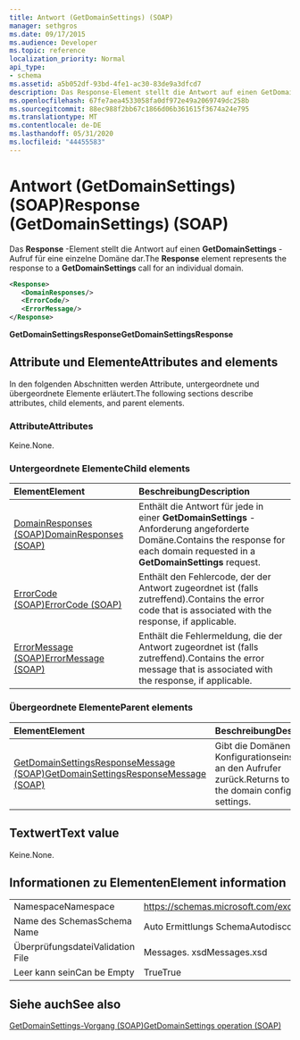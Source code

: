 ```yaml
---
title: Antwort (GetDomainSettings) (SOAP)
manager: sethgros
ms.date: 09/17/2015
ms.audience: Developer
ms.topic: reference
localization_priority: Normal
api_type:
- schema
ms.assetid: a5b052df-93bd-4fe1-ac30-83de9a3dfcd7
description: Das Response-Element stellt die Antwort auf einen GetDomainSettings-Aufruf für eine einzelne Domäne dar.
ms.openlocfilehash: 67fe7aea4533058fa0df972e49a2069749dc258b
ms.sourcegitcommit: 88ec988f2bb67c1866d06b361615f3674a24e795
ms.translationtype: MT
ms.contentlocale: de-DE
ms.lasthandoff: 05/31/2020
ms.locfileid: "44455583"
---
```

# <a name="response-getdomainsettings-soap"></a><span data-ttu-id="ed905-103">Antwort (GetDomainSettings) (SOAP)</span><span class="sxs-lookup"><span data-stu-id="ed905-103">Response (GetDomainSettings) (SOAP)</span></span>

<span data-ttu-id="ed905-104">Das **Response** -Element stellt die Antwort auf einen **GetDomainSettings** -Aufruf für eine einzelne Domäne dar.</span><span class="sxs-lookup"><span data-stu-id="ed905-104">The **Response** element represents the response to a **GetDomainSettings** call for an individual domain.</span></span> 
  
```XML
<Response>
   <DomainResponses/>
   <ErrorCode/>
   <ErrorMessage/>
</Response>
```

 <span data-ttu-id="ed905-105">**GetDomainSettingsResponse**</span><span class="sxs-lookup"><span data-stu-id="ed905-105">**GetDomainSettingsResponse**</span></span>
## <a name="attributes-and-elements"></a><span data-ttu-id="ed905-106">Attribute und Elemente</span><span class="sxs-lookup"><span data-stu-id="ed905-106">Attributes and elements</span></span>

<span data-ttu-id="ed905-107">In den folgenden Abschnitten werden Attribute, untergeordnete und übergeordnete Elemente erläutert.</span><span class="sxs-lookup"><span data-stu-id="ed905-107">The following sections describe attributes, child elements, and parent elements.</span></span>
  
### <a name="attributes"></a><span data-ttu-id="ed905-108">Attribute</span><span class="sxs-lookup"><span data-stu-id="ed905-108">Attributes</span></span>

<span data-ttu-id="ed905-109">Keine.</span><span class="sxs-lookup"><span data-stu-id="ed905-109">None.</span></span>
  
### <a name="child-elements"></a><span data-ttu-id="ed905-110">Untergeordnete Elemente</span><span class="sxs-lookup"><span data-stu-id="ed905-110">Child elements</span></span>

|<span data-ttu-id="ed905-111">**Element**</span><span class="sxs-lookup"><span data-stu-id="ed905-111">**Element**</span></span>|<span data-ttu-id="ed905-112">**Beschreibung**</span><span class="sxs-lookup"><span data-stu-id="ed905-112">**Description**</span></span>|
|:-----|:-----|
|[<span data-ttu-id="ed905-113">DomainResponses (SOAP)</span><span class="sxs-lookup"><span data-stu-id="ed905-113">DomainResponses (SOAP)</span></span>](domainresponses-soap.md) <br/> |<span data-ttu-id="ed905-114">Enthält die Antwort für jede in einer **GetDomainSettings** -Anforderung angeforderte Domäne.</span><span class="sxs-lookup"><span data-stu-id="ed905-114">Contains the response for each domain requested in a **GetDomainSettings** request.</span></span>  <br/> |
|[<span data-ttu-id="ed905-115">ErrorCode (SOAP)</span><span class="sxs-lookup"><span data-stu-id="ed905-115">ErrorCode (SOAP)</span></span>](errorcode-soap.md) <br/> |<span data-ttu-id="ed905-116">Enthält den Fehlercode, der der Antwort zugeordnet ist (falls zutreffend).</span><span class="sxs-lookup"><span data-stu-id="ed905-116">Contains the error code that is associated with the response, if applicable.</span></span>  <br/> |
|[<span data-ttu-id="ed905-117">ErrorMessage (SOAP)</span><span class="sxs-lookup"><span data-stu-id="ed905-117">ErrorMessage (SOAP)</span></span>](errormessage-soap.md) <br/> |<span data-ttu-id="ed905-118">Enthält die Fehlermeldung, die der Antwort zugeordnet ist (falls zutreffend).</span><span class="sxs-lookup"><span data-stu-id="ed905-118">Contains the error message that is associated with the response, if applicable.</span></span>  <br/> |
   
### <a name="parent-elements"></a><span data-ttu-id="ed905-119">Übergeordnete Elemente</span><span class="sxs-lookup"><span data-stu-id="ed905-119">Parent elements</span></span>

|<span data-ttu-id="ed905-120">**Element**</span><span class="sxs-lookup"><span data-stu-id="ed905-120">**Element**</span></span>|<span data-ttu-id="ed905-121">**Beschreibung**</span><span class="sxs-lookup"><span data-stu-id="ed905-121">**Description**</span></span>|
|:-----|:-----|
|[<span data-ttu-id="ed905-122">GetDomainSettingsResponseMessage (SOAP)</span><span class="sxs-lookup"><span data-stu-id="ed905-122">GetDomainSettingsResponseMessage (SOAP)</span></span>](getdomainsettingsresponsemessage-soap.md) <br/> |<span data-ttu-id="ed905-123">Gibt die Domänen Konfigurationseinstellungen an den Aufrufer zurück.</span><span class="sxs-lookup"><span data-stu-id="ed905-123">Returns to the caller the domain configuration settings.</span></span>  <br/> |
   
## <a name="text-value"></a><span data-ttu-id="ed905-124">Textwert</span><span class="sxs-lookup"><span data-stu-id="ed905-124">Text value</span></span>

<span data-ttu-id="ed905-125">Keine.</span><span class="sxs-lookup"><span data-stu-id="ed905-125">None.</span></span>
  
## <a name="element-information"></a><span data-ttu-id="ed905-126">Informationen zu Elementen</span><span class="sxs-lookup"><span data-stu-id="ed905-126">Element information</span></span>

|||
|:-----|:-----|
|<span data-ttu-id="ed905-127">Namespace</span><span class="sxs-lookup"><span data-stu-id="ed905-127">Namespace</span></span>  <br/> |https://schemas.microsoft.com/exchange/2010/Autodiscover  <br/> |
|<span data-ttu-id="ed905-128">Name des Schemas</span><span class="sxs-lookup"><span data-stu-id="ed905-128">Schema Name</span></span>  <br/> |<span data-ttu-id="ed905-129">Auto Ermittlungs Schema</span><span class="sxs-lookup"><span data-stu-id="ed905-129">Autodiscover schema</span></span>  <br/> |
|<span data-ttu-id="ed905-130">Überprüfungsdatei</span><span class="sxs-lookup"><span data-stu-id="ed905-130">Validation File</span></span>  <br/> |<span data-ttu-id="ed905-131">Messages. xsd</span><span class="sxs-lookup"><span data-stu-id="ed905-131">Messages.xsd</span></span>  <br/> |
|<span data-ttu-id="ed905-132">Leer kann sein</span><span class="sxs-lookup"><span data-stu-id="ed905-132">Can be Empty</span></span>  <br/> |<span data-ttu-id="ed905-133">True</span><span class="sxs-lookup"><span data-stu-id="ed905-133">True</span></span>  <br/> |
   
## <a name="see-also"></a><span data-ttu-id="ed905-134">Siehe auch</span><span class="sxs-lookup"><span data-stu-id="ed905-134">See also</span></span>



[<span data-ttu-id="ed905-135">GetDomainSettings-Vorgang (SOAP)</span><span class="sxs-lookup"><span data-stu-id="ed905-135">GetDomainSettings operation (SOAP)</span></span>](getdomainsettings-operation-soap.md)

